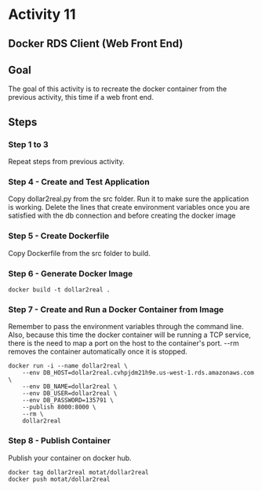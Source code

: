 # Activity 11

## Docker RDS Client (Web Front End)

## Goal
The goal of this activity is to recreate the docker container from the previous activity, this time if a web front end. 

## Steps

### Step 1 to 3

Repeat steps from previous activity. 

### Step 4 - Create and Test Application

Copy dollar2real.py from the src folder. Run it to make sure the application is working. Delete the lines that create environment variables once you are satisfied with the db connection and before creating the docker image

### Step 5 - Create Dockerfile

Copy Dockerfile from the src folder to build. 

### Step 6 - Generate Docker Image 

```
docker build -t dollar2real .
```

### Step 7 - Create and Run a Docker Container from Image

Remember to pass the environment variables through the command line. Also, because this time the docker container will be running a TCP service, there is the need to map a port on the host to the container's port. --rm removes the container automatically once it is stopped. 

```
docker run -i --name dollar2real \
    --env DB_HOST=dollar2real.cvhpjdm21h9e.us-west-1.rds.amazonaws.com \
    --env DB_NAME=dollar2real \
    --env DB_USER=dollar2real \
    --env DB_PASSWORD=135791 \
    --publish 8000:8000 \
    --rm \
    dollar2real
```

### Step 8 - Publish Container 

Publish your container on docker hub. 

```
docker tag dollar2real motat/dollar2real
docker push motat/dollar2real
```